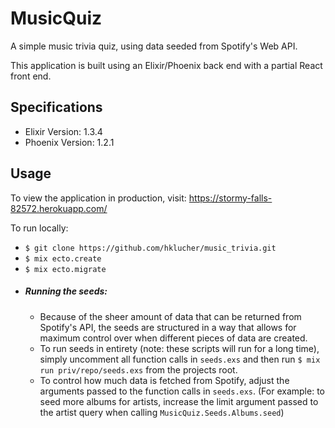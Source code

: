 # MusicQuiz

A simple music trivia quiz, using data seeded from Spotify's Web API.

This application is built using an Elixir/Phoenix back end with a partial React front end.

## Specifications
* Elixir Version: 1.3.4
* Phoenix Version: 1.2.1

## Usage
 To view the application in production, visit: https://stormy-falls-82572.herokuapp.com/

To run locally:
* `$ git clone https://github.com/hklucher/music_trivia.git`
* `$ mix ecto.create`
* `$ mix ecto.migrate`
* ##### Running the seeds:
  * Because of the sheer amount of data that can be returned from Spotify's API, the seeds are structured in a way that allows for maximum control over when different pieces of data are created.
  * To run seeds in entirety (note: these scripts will run for a long time), simply uncomment all function calls in `seeds.exs` and then run `$ mix run priv/repo/seeds.exs` from the projects root.
  * To control how much data is fetched from Spotify, adjust the arguments passed to the function calls in `seeds.exs`. (For example: to seed more albums for artists, increase the limit argument passed to the artist query when calling `MusicQuiz.Seeds.Albums.seed`)
